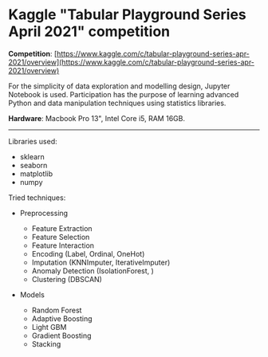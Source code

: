 # Kaggle "Tabular Playground Series April 2021" competition

**Competition**: [https://www.kaggle.com/c/tabular-playground-series-apr-2021/overview](https://www.kaggle.com/c/tabular-playground-series-apr-2021/overview)

For the simplicity of data exploration and modelling design, Jupyter Notebook is used.
Participation has the purpose of learning advanced Python and data manipulation techniques using statistics libraries.

**Hardware**: Macbook Pro 13", Intel Core i5, RAM 16GB.

***

Libraries used:
* sklearn
* seaborn
* matplotlib
* numpy

Tried techniques:
* Preprocessing
  * Feature Extraction
  * Feature Selection
  * Feature Interaction
  * Encoding (Label, Ordinal, OneHot)
  * Imputation (KNNImputer, IterativeImputer)
  * Anomaly Detection (IsolationForest, )
  * Clustering (DBSCAN)
  
* Models
  * Random Forest
  * Adaptive Boosting
  * Light GBM
  * Gradient Boosting
  * Stacking